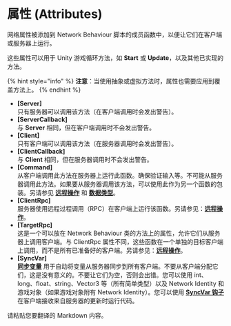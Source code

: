 # 属性 (Attributes)

网络属性被添加到 Network Behaviour 脚本的成员函数中，以便让它们在客户端或服务器上运行。

这些属性可以用于 Unity 游戏循环方法，如 **Start** 或 **Update**，以及其他已实现的方法。

{% hint style="info" %}
**注意**：当使用抽象或虚拟方法时，属性也需要应用到覆盖方法上。
{% endhint %}

* **\[Server]**\
  只有服务器可以调用该方法（在客户端调用时会发出警告）。
* **\[ServerCallback]**\
  与 **Server** 相同，但在客户端调用时不会发出警告。
* **\[Client]**\
  只有客户端可以调用该方法（在服务器调用时会发出警告）。
* **\[ClientCallback]**\
  与 **Client** 相同，但在服务器调用时不会发出警告。
* **\[Command]**\
  从客户端调用此方法在服务器上运行此函数。确保验证输入等。不可能从服务器调用此方法。如果要从服务器调用该方法，可以使用此作为另一个函数的包装。另请参见 [**远程操作**](communications/remote-actions.md) 和 [**数据类型**](data-types.md)。
* **\[ClientRpc]**\
  服务器使用远程过程调用（RPC）在客户端上运行该函数。另请参见：[**远程操作**](communications/remote-actions.md)。
* **\[TargetRpc]**\
  这是一个可以放在 Network Behaviour 类的方法上的属性，允许它们从服务器上调用客户端。与 ClientRpc 属性不同，这些函数在一个单独的目标客户端上调用，而不是所有已准备好的客户端。另请参见：[**远程操作**](communications/remote-actions.md)。
* **\[SyncVar]**\
  [**同步变量**](synchronization/syncvars.md) 用于自动将变量从服务器同步到所有客户端。不要从客户端分配它们，这是没有意义的。不要让它们为空，否则会出错。您可以使用 int、long、float、string、Vector3 等（所有简单类型）以及 Network Identity 和游戏对象（如果游戏对象附有 Network Identity）。您可以使用 [**SyncVar 钩子**](synchronization/syncvar-hooks.md) 在客户端接收来自服务器的更新时运行代码。

请粘贴您要翻译的 Markdown 内容。
